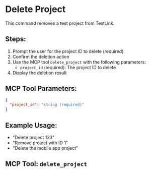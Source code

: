 # Delete Project

This command removes a test project from TestLink.

## Steps:
1. Prompt the user for the project ID to delete (required)
2. Confirm the deletion action
3. Use the MCP tool `delete_project` with the following parameters:
   - `project_id` (required): The project ID to delete
4. Display the deletion result

## MCP Tool Parameters:
```json
{
  "project_id": "string (required)"
}
```

## Example Usage:
- "Delete project 123"
- "Remove project with ID 1"
- "Delete the mobile app project"

## MCP Tool: `delete_project`
